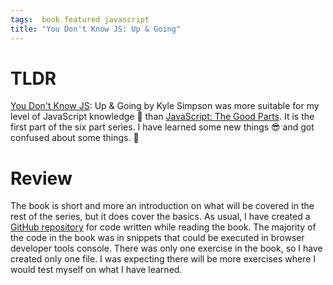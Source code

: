 ```yaml
---
tags:  book featured javascript
title: "You Don't Know JS: Up & Going"
---
```

# TLDR
[You Don't Know JS](https://github.com/getify/You-Dont-Know-JS): Up & Going by Kyle Simpson was more suitable for my level of JavaScript knowledge 👶 than [JavaScript: The Good Parts](/javascript-the-good-parts). It is the first part of the six part series. I have learned some new things 😎 and got confused about some things. 🤔

# Review

The book is short and more an introduction on what will be covered in the rest of the series, but it does cover the basics. As usual, I have created a [GitHub repository](https://github.com/zeljkofilipin/you-dont-know-js-up-and-going) for code written while reading the book. The majority of the code in the book was in snippets that could be executed in browser developer tools console. There was only one exercise in the book, so I have created only one file. I was expecting there will be more exercises where I would test myself on what I have learned.

